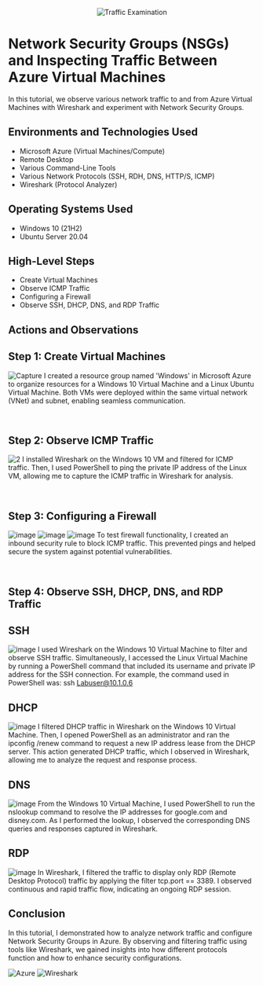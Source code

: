 <p align="center">
<img src="https://i.imgur.com/Ua7udoS.png" alt="Traffic Examination"/>
</p>

<h1>Network Security Groups (NSGs) and Inspecting Traffic Between Azure Virtual Machines</h1>
In this tutorial, we observe various network traffic to and from Azure Virtual Machines with Wireshark and experiment with Network Security Groups. <br />

<h2>Environments and Technologies Used</h2>

- Microsoft Azure (Virtual Machines/Compute)
- Remote Desktop
- Various Command-Line Tools
- Various Network Protocols (SSH, RDH, DNS, HTTP/S, ICMP)
- Wireshark (Protocol Analyzer)

<h2>Operating Systems Used </h2>

- Windows 10 (21H2)
- Ubuntu Server 20.04

<h2>High-Level Steps</h2>

- Create Virtual Machines
- Observe ICMP Traffic
- Configuring a Firewall 
- Observe SSH, DHCP, DNS, and RDP Traffic
<h2>Actions and Observations</h2>


<p>
  
## Step 1: Create Virtual Machines

![Capture](https://github.com/user-attachments/assets/6fcf18f4-23c5-467a-9b56-0812dc81aa6d)
I created a resource group named 'Windows' in Microsoft Azure to organize resources for a Windows 10 Virtual Machine and a Linux Ubuntu Virtual Machine. Both VMs were deployed within the same virtual network (VNet) and subnet, enabling seamless communication.

</p>
<p>

</p>
<br />

<p>

## Step 2: Observe ICMP Traffic

![2](https://github.com/user-attachments/assets/91a08904-941c-4a10-a8da-11b82a2f664e)
I installed Wireshark on the Windows 10 VM and filtered for ICMP traffic. Then, I used PowerShell to ping the private IP address of the Linux VM, allowing me to capture the ICMP traffic in Wireshark for analysis.

</p>
<p>
<br />
  
## Step 3: Configuring a Firewall
  
![image](https://github.com/user-attachments/assets/27c0ed10-1fad-47da-9e39-b9be2648480d)
![image](https://github.com/user-attachments/assets/e5346a69-e3eb-42b6-86f8-89be9087c0e1)
![image](https://github.com/user-attachments/assets/fe7314af-34d5-4fe6-8b9f-80e8c28ec990)
To test firewall functionality, I created an inbound security rule to block ICMP traffic. This prevented pings and helped secure the system against potential vulnerabilities.
</p>
<br />

## Step 4: Observe SSH, DHCP, DNS, and RDP Traffic
## SSH
![image](https://github.com/user-attachments/assets/d3bdbd24-86d3-4b0f-8887-48142c8f8554)
I used Wireshark on the Windows 10 Virtual Machine to filter and observe SSH traffic. Simultaneously, I accessed the Linux Virtual Machine by running a PowerShell command that included its username and private IP address for the SSH connection. For example, the command used in PowerShell was: ssh Labuser@10.1.0.6
## DHCP
![image](https://github.com/user-attachments/assets/6d144f6d-bfbc-4df4-8e5e-1ab97eb4257a)
I filtered DHCP traffic in Wireshark on the Windows 10 Virtual Machine. Then, I opened PowerShell as an administrator and ran the ipconfig /renew command to request a new IP address lease from the DHCP server. This action generated DHCP traffic, which I observed in Wireshark, allowing me to analyze the request and response process.

## DNS
![image](https://github.com/user-attachments/assets/6714cea8-7541-4889-8c20-6ee12e52260a)
From the Windows 10 Virtual Machine, I used PowerShell to run the nslookup command to resolve the IP addresses for google.com and disney.com. As I performed the lookup, I observed the corresponding DNS queries and responses captured in Wireshark.

## RDP
![image](https://github.com/user-attachments/assets/00b11044-fa73-47ac-b6c7-1a07e6c1c1ed)
In Wireshark, I filtered the traffic to display only RDP (Remote Desktop Protocol) traffic by applying the filter tcp.port == 3389. I observed continuous and rapid traffic flow, indicating an ongoing RDP session.

## Conclusion
In this tutorial, I demonstrated how to analyze network traffic and configure Network Security Groups in Azure. By observing and filtering traffic using tools like Wireshark, we gained insights into how different protocols function and how to enhance security configurations.

![Azure](https://img.shields.io/badge/Azure-Cloud-blue)
![Wireshark](https://img.shields.io/badge/Wireshark-Network%20Analyzer-blue)

